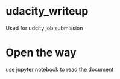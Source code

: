 # udacity_writeup
Used for udcity job submission

# Open the way
use jupyter notebook to read the document
